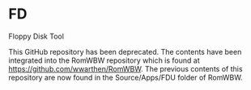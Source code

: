 # FD
Floppy Disk Tool

This GitHub repository has been deprecated.  The contents have been integrated into the RomWBW repository which is found at https://github.com/wwarthen/RomWBW.
The previous contents of this repository are now found in the Source/Apps/FDU folder of RomWBW.
